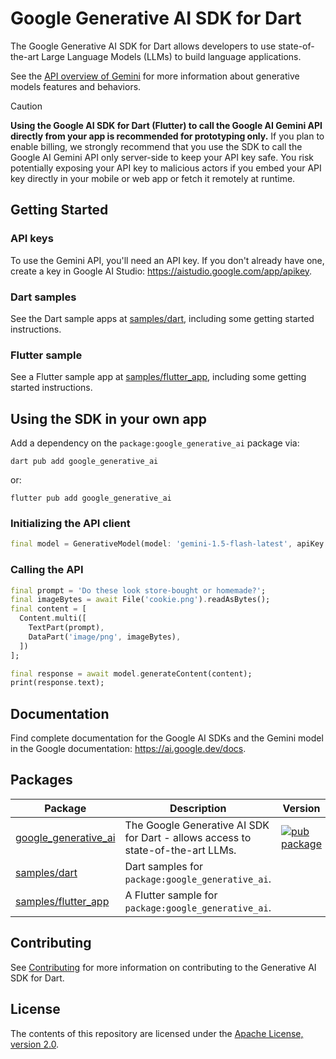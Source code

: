 # Google Generative AI SDK for Dart

The Google Generative AI SDK for Dart allows developers to use state-of-the-art
Large Language Models (LLMs) to build language applications.

See the [API overview of Gemini][Gemini API] for more information about
generative models features and behaviors.

> [!CAUTION]
> **Using the Google AI SDK for Dart (Flutter) to call the Google AI Gemini API
> directly from your app is recommended for prototyping only.** If you plan to
> enable billing, we strongly recommend that you use the SDK to call the Google
> AI Gemini API only server-side to keep your API key safe. You risk potentially
> exposing your API key to malicious actors if you embed your API key directly
> in your mobile or web app or fetch it remotely at runtime.

[Gemini API]: https://ai.google.dev/gemini-api/docs/api-overview#dart-flutter

## Getting Started

### API keys

To use the Gemini API, you'll need an API key. If you don't already have one, 
create a key in Google AI Studio: https://aistudio.google.com/app/apikey.

### Dart samples

See the Dart sample apps at [samples/dart](samples/dart/),
including some getting started instructions.

### Flutter sample

See a Flutter sample app at [samples/flutter_app](samples/flutter_app/),
including some getting started instructions.

## Using the SDK in your own app

Add a dependency on the `package:google_generative_ai` package via:

```shell
dart pub add google_generative_ai
```

or:

```shell
flutter pub add google_generative_ai
```

### Initializing the API client

```dart
final model = GenerativeModel(model: 'gemini-1.5-flash-latest', apiKey: apiKey);
```

### Calling the API

```dart
final prompt = 'Do these look store-bought or homemade?';
final imageBytes = await File('cookie.png').readAsBytes();
final content = [
  Content.multi([
    TextPart(prompt),
    DataPart('image/png', imageBytes),
  ])
];

final response = await model.generateContent(content);
print(response.text);

```

## Documentation

Find complete documentation for the Google AI SDKs and the Gemini model in the
Google documentation: https://ai.google.dev/docs.

## Packages

| Package                                            | Description | Version |
| -------------------------------------------------- | --- | --- |
| [google_generative_ai](pkgs/google_generative_ai/) | The Google Generative AI SDK for Dart - allows access to state-of-the-art LLMs. | [![pub package](https://img.shields.io/pub/v/google_generative_ai.svg)](https://pub.dev/packages/google_generative_ai) |
| [samples/dart](samples/dart/)                      | Dart samples for `package:google_generative_ai`. |  |
| [samples/flutter_app](samples/flutter_app/)        | A Flutter sample for `package:google_generative_ai`. |  |

## Contributing

See [Contributing](CONTRIBUTING.md) for more information on contributing to the
Generative AI SDK for Dart.

## License

The contents of this repository are licensed under the
[Apache License, version 2.0](http://www.apache.org/licenses/LICENSE-2.0).
